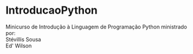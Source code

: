 # IntroducaoPython
Minicurso de Introdução à Linguagem de Programação Python ministrado por:<br>
Stévillis Sousa<br>
Ed' Wilson
